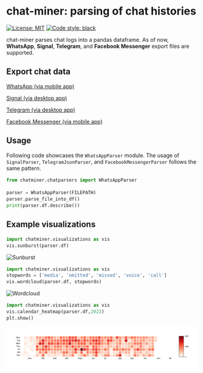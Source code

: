 # chat-miner: parsing of chat histories

[![License: MIT](https://img.shields.io/badge/License-MIT-yellow.svg)](https://opensource.org/licenses/MIT)
[![Code style: black](https://img.shields.io/badge/code%20style-black-000000.svg)](https://github.com/psf/black)

chat-miner parses chat logs into a pandas dataframe.
As of now, **WhatsApp**, **Signal**, **Telegram**, and **Facebook Messenger** export files are supported.

## Export chat data
[WhatsApp (via mobile app)](https://faq.whatsapp.com/196737011380816/?cms_id=196737011380816&published_only=true)

[Signal (via desktop app)](https://github.com/carderne/signal-export)

[Telegram (via desktop app)](https://telegram.org/blog/export-and-more)

[Facebook Messenger (via mobile app)](https://www.facebook.com/help/messenger-app/713635396288741?cms_id=713635396288741&published_only=true)

## Usage
Following code showcases the ``WhatsAppParser`` module.
The usage of ``SignalParser``, ``TelegramJsonParser``, and ``FacebookMessengerParser`` follows the same pattern.
```python
from chatminer.chatparsers import WhatsAppParser

parser = WhatsAppParser(FILEPATH)
parser.parse_file_into_df()
print(parser.df.describe())
```
## Example visualizations
```python
import chatminer.visualizations as vis
vis.sunburst(parser.df)
```
![Sunburst](examples/sunburst.png)

```python
import chatminer.visualizations as vis
stopwords = ['media', 'omitted', 'missed', 'voice', 'call']
vis.wordcloud(parser.df, stopwords)
```
![Wordcloud](examples/wordcloud.png)

```python
import chatminer.visualizations as vis
vis.calendar_heatmap(parser.df,2022)
plt.show()
```
![HeatMap](examples/heatmap.png)
